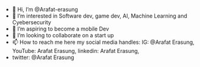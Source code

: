 - 👋 Hi, I’m @Arafat-erasung
- 👀 I’m interested in Software dev, game dev, AI, Machine Learning and Cyebersecurity
- 🌱 I’m aspiring to become a mobile Dev
- 💞️ I’m looking to collaborate on a start up
- 📫 How to reach me here my social media handles: IG: @Arafat Erasung, YouTube: Arafat Erasung, linkedin: Arafat Erasung,
- twitter: @Arafat Erasung

<!---
Arafat-erasung/Arafat-erasung is a ✨ special ✨ repository because its `README.md` (this file) appears on your GitHub profile.
You can click the Preview link to take a look at your changes.
--->
